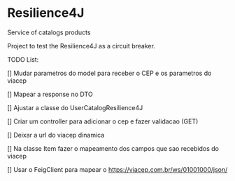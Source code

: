# Resilience4J 

Service of catalogs products

Project to test the Resilience4J as a circuit breaker.

TODO List:

[] Mudar parametros do model para receber o CEP e os parametros do viacep

[] Mapear a response no DTO

[] Ajustar a classe do UserCatalogResilience4J

[] Criar um controller para adicionar o cep e fazer validacao (GET)

[] Deixar a url do viacep dinamica

[] Na classe Item fazer o mapeamento dos campos que sao recebidos do viacep

[] Usar o FeigClient para mapear o https://viacep.com.br/ws/01001000/json/
